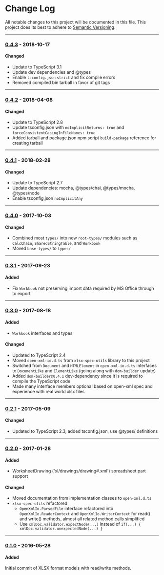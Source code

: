 ﻿# Change Log
All notable changes to this project will be documented in this file.
This project does its best to adhere to [Semantic Versioning](http://semver.org/).


--------
### [0.4.3](N/A) - 2018-10-17
#### Changed
* Update to TypeScript 3.1
* Update dev dependencies and @types
* Enable `tsconfig.json` `strict` and fix compile errors
* Removed compiled bin tarball in favor of git tags


--------
### [0.4.2](https://github.com/TeamworkGuy2/xlsx-spec-models/commit/33a67650de5c82f7421dab2c7593ec6fb8efd821) - 2018-04-08
#### Changed
* Update to TypeScript 2.8
* Update tsconfig.json with `noImplicitReturns: true` and `forceConsistentCasingInFileNames: true`
* Added tarball and package.json npm script `build-package` reference for creating tarball


--------
### [0.4.1](https://github.com/TeamworkGuy2/xlsx-spec-models/commit/ebceb72c60344d8262dd2a8fd0f66b61ac2d76b7) - 2018-02-28
#### Changed
* Update to TypeScript 2.7
* Update dependencies: mocha, @types/chai, @types/mocha, @types/node
* Enable tsconfig.json `noImplicitAny`


--------
### [0.4.0](https://github.com/TeamworkGuy2/xlsx-spec-models/commit/0ec93974ea8a0eca808544e6ede40927f1d66b1a) - 2017-10-03
#### Changed
* Combined most `types/` into new `root-types/` modules such as `CalcChain`, `SharedStringTable`, and `Workbook`
* Moved `base-types/` to `types/`


--------
### [0.3.1](https://github.com/TeamworkGuy2/xlsx-spec-models/commit/040c4aa76c2480acee6ec4006a11816aca3d7a3e) - 2017-09-23
#### Added
* Fix `Workbook` not preserving import data required by MS Office through to export


--------
### [0.3.0](https://github.com/TeamworkGuy2/xlsx-spec-models/commit/36851aba92ef41c64c2179b45ea92bc5862e1b39) - 2017-08-18
#### Added
* `Workbook` interfaces and types

#### Changed
* Updated to TypeScript 2.4
* Moved `open-xml-io.d.ts` from `xlsx-spec-utils` library to this project
* Switched from `Document` and `HTMLElement` in `open-xml-io.d.ts` interfaces to `DocumentLike` and `ElementLike` (going along with `dom-builder` update)
* Added `dom-builder@0.4.1` dev-dependency since it is required to compile the TypeScript code
* Made many interface members optional based on open-xml spec and experience with real world xlsx files


--------
### [0.2.1](https://github.com/TeamworkGuy2/xlsx-spec-models/commit/8de4e66af713401f5bd65b8970e473a920d7002f) - 2017-05-09
#### Changed
* Updated to TypeScript 2.3, added tsconfig.json, use @types/ definitions


--------
### [0.2.0](https://github.com/TeamworkGuy2/xlsx-spec-models/commit/2b1727cf374b71f7ddc2ddb412ea07c2203db84f) - 2017-01-28
#### Added
*  WorksheetDrawing ('xl/drawings/drawing#.xml') spreadsheet part support

#### Changed
* Moved documentation from implementation classes to `open-xml.d.ts`
* `xlsx-spec-utils` refactored
  * `OpenXmlIo.ParsedFile` interface refactored into `OpenXmlIo.ReaderContext` and `OpenXmlIo.WriterContext` for read() and write() methods, almost all related method calls simplified
  * Use `xmlDoc.validator.expectNode(...)` instead of `if(...) { xmlDoc.validator.unexpectedNode(...) }`


--------
### [0.1.0](https://github.com/TeamworkGuy2/xlsx-spec-models/commit/db3df614b82eb17135ce5b48d0154b245e9fbddb) - 2016-05-28
#### Added
Initial commit of XLSX format models with read/write methods.